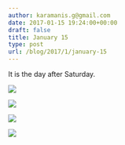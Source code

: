 ```yaml
---
author: karamanis.g@gmail.com
date: 2017-01-15 19:24:00+00:00
draft: false
title: January 15
type: post
url: /blog/2017/1/january-15
---
```


It is the day after Saturday.



  
   ![](https://images.squarespace-cdn.com/content/v1/4f3f61bae4b063b909445965/1484483099345-7XFO7TBFOGUG7WZBTYTV/ke17ZwdGBToddI8pDm48kFWxnDtCdRm2WA9rXcwtIYR7gQa3H78H3Y0txjaiv_0fDoOvxcdMmMKkDsyUqMSsMWxHk725yiiHCCLfrh8O1z5QPOohDIaIeljMHgDF5CVlOqpeNLcJ80NK65_fV7S1UcTSrQkGwCGRqSxozz07hWZrYGYYH8sg4qn8Lpf9k1pYMHPsat2_S1jaQY3SwdyaXg/20170115-DSCF4585.jpg?format=original)

  

  
   ![](https://images.squarespace-cdn.com/content/v1/4f3f61bae4b063b909445965/1484483099495-NJ3Y04F0U27A40KYK0OQ/ke17ZwdGBToddI8pDm48kFWxnDtCdRm2WA9rXcwtIYR7gQa3H78H3Y0txjaiv_0fDoOvxcdMmMKkDsyUqMSsMWxHk725yiiHCCLfrh8O1z5QPOohDIaIeljMHgDF5CVlOqpeNLcJ80NK65_fV7S1UcTSrQkGwCGRqSxozz07hWZrYGYYH8sg4qn8Lpf9k1pYMHPsat2_S1jaQY3SwdyaXg/20170115-DSCF4591.jpg?format=original)

  

  
   ![](https://images.squarespace-cdn.com/content/v1/4f3f61bae4b063b909445965/1484483101930-69BMGO1Q0YI365BVELG6/ke17ZwdGBToddI8pDm48kFWxnDtCdRm2WA9rXcwtIYR7gQa3H78H3Y0txjaiv_0fDoOvxcdMmMKkDsyUqMSsMWxHk725yiiHCCLfrh8O1z5QPOohDIaIeljMHgDF5CVlOqpeNLcJ80NK65_fV7S1UcTSrQkGwCGRqSxozz07hWZrYGYYH8sg4qn8Lpf9k1pYMHPsat2_S1jaQY3SwdyaXg/20170115-DSCF4597.jpg?format=original)

  

  
   ![](https://images.squarespace-cdn.com/content/v1/4f3f61bae4b063b909445965/1484483102250-NRHWVLOY4Y6WKVA0BHSU/ke17ZwdGBToddI8pDm48kFWxnDtCdRm2WA9rXcwtIYR7gQa3H78H3Y0txjaiv_0fDoOvxcdMmMKkDsyUqMSsMWxHk725yiiHCCLfrh8O1z5QPOohDIaIeljMHgDF5CVlOqpeNLcJ80NK65_fV7S1UcTSrQkGwCGRqSxozz07hWZrYGYYH8sg4qn8Lpf9k1pYMHPsat2_S1jaQY3SwdyaXg/20170115-DSCF4599.jpg?format=original)

  


